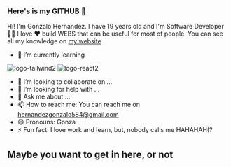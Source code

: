 ### Here's is my GITHUB 👋

Hi! I'm Gonzalo Hernández. I have 19 years old and I'm Software Developer👨‍💻
I love ❤️ build WEBS that can be useful for most of people. You can see all my knowledge on [my website](https://portafolionew03.000webhostapp.com/)



- 🔭 I’m currently learning

![logo-tailwind2](https://user-images.githubusercontent.com/53839800/227364371-2b4a2a7d-f558-402e-8bf6-40ef11d83efb.png)
![logo-react2](https://user-images.githubusercontent.com/53839800/227364380-789e1d62-cc31-4aa0-8b3b-d768ee4225fe.png)

- 👯 I’m looking to collaborate on ...
- 🤔 I’m looking for help with ...
- 💬 Ask me about ...
- 📫 How to reach me: You can reach me on hernandezgonzalo584@gmail.com
- 😄 Pronouns: Gonza
- ⚡ Fun fact:  I love work and learn, but, nobody calls me HAHAHAH(?

## Maybe you want to get in here, or not


